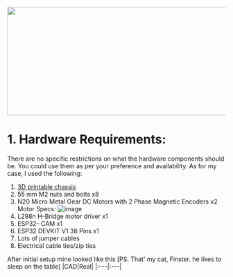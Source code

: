 <p align="center">
<img src="https://github.com/AntarCreates/tinyTurtle/assets/81281780/b0d715eb-0868-4717-89b4-4e05b1c8ddcc" height="250" width="600"/>
</p>

# 1. Hardware Requirements:
There are no specific restrictions on what the hardware components should be. You could use them as per your preference and availability. As for my case, I used the following:

1. [3D printable chassis](https://github.com/AntarCreates/tinyTurtle/tree/main/meshes)
2. 55 mm M2 nuts and bolts x8
3. N20 Micro Metal Gear DC Motors with 2 Phase Magnetic Encoders x2
Motor Specs:
![image](https://github.com/AntarCreates/tinyTurtle/assets/81281780/3a657389-978a-4571-a515-60cd77d58f63)
4. L298n H-Bridge motor driver x1
5. ESP32- CAM x1
6. ESP32 DEVKIT V1 38 Pins x1
7. Lots of jumper cables
8. Electrical cable ties/zip ties

After initial setup mine looked like this [PS. That' my cat, Finster. he likes to sleep on the table]
|CAD|Real|
|:---|:---|
